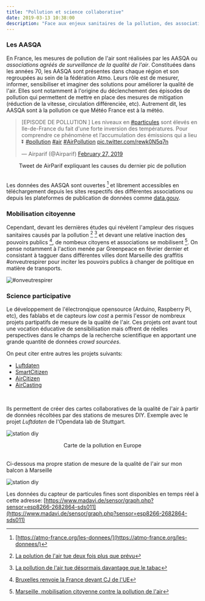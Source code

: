 ```yaml
---
title: "Pollution et science collaborative"
date: 2019-03-13 10:38:00
description: "Face aux enjeux sanitaires de la pollution, des associations et des citoyens s'organisent"
---
```


### Les AASQA

En France, les mesures de pollution de l'air sont réalisées par les AASQA ou *associations agréés de surveillance de la qualité de l'air*. Constituées dans les années 70, les AASQA sont présentes dans chaque région et son regroupées au sein de la fédération Atmo. Leurs rôle est de mesurer, informer, sensibiliser et imaginer des solutions pour améliorer la qualité de l'air. Elles sont notamment à l'origine du déclenchement des épisodes de pollution qui permettent de mettre en place des  mesures de mitigation (réduction de la vitesse, circulation différenciée, etc). Autrement dit, les AASQA sont à la pollution ce que Météo France est à la météo.

<blockquote class="twitter-tweet" data-lang="en"><p lang="fr" dir="ltr">[EPISODE DE POLLUTION ] Les niveaux en <a href="https://twitter.com/hashtag/particules?src=hash&amp;ref_src=twsrc%5Etfw">#particules</a> sont élevés en Ile-de-France du fait d&#39;une forte inversion des températures. Pour comprendre ce phénomène et l’accumulation des émissions qui a lieu ⏬ <a href="https://twitter.com/hashtag/pollution?src=hash&amp;ref_src=twsrc%5Etfw">#pollution</a> <a href="https://twitter.com/hashtag/air?src=hash&amp;ref_src=twsrc%5Etfw">#air</a> <a href="https://twitter.com/hashtag/AirPollution?src=hash&amp;ref_src=twsrc%5Etfw">#AirPollution</a> <a href="https://t.co/rewk0N5q7n">pic.twitter.com/rewk0N5q7n</a></p>&mdash; Airparif (@Airparif) <a href="https://twitter.com/Airparif/status/1100682096509665280?ref_src=twsrc%5Etfw">February 27, 2019</a></blockquote>
<script async src="https://platform.twitter.com/widgets.js" charset="utf-8"></script>
<figcaption style="text-align: center">Tweet de AirParif expliquant les causes du dernier pic de pollution</figcaption>
<br/>

Les données des AASQA sont ouvertes [^1] et librement accessibles en téléchargement depuis les sites respectifs des différentes associations ou depuis les plateformes de publication de données comme [data.gouv](https://www.data.gouv.fr).

### Mobilisation citoyenne

Cependant, devant les dernières études qui révèlent l'ampleur des risques sanitaires causés par la pollution [^2] [^3] et devant une relative inaction des pouvoirs publics [^4], de nombeux citoyens et associations se mobilisent [^5]. On pense notamment à l'action menée par Greenpeace en février dernier et consistant à tagguer dans différentes villes dont Marseille des graffitis #onveutrespirer pour inciter les pouvoirs publics à changer de politique en matière de transports.

![#onveutrespirer]({{site.url}}/assets/images/pollution/onveutrespirer.png)

### Science participative

Le développement de l'électronqique opensource (Arduino, Raspberry Pi, etc), des fablabs et de capteurs *low cost* a permis l'essor de nombreux projets partipatifs de mesure de la qualité de l'air. Ces projets ont avant tout une vocation éducative de sensibilisation mais offrent de réelles perspectives dans le champs de la recherche scientifique en apportant une grande quantité de données *crowd sourcées*.

On peut citer entre autres les projets suivants:

* [Luftdaten](https://luftdaten.info/)
* [SmartCitizen](https://smartcitizen.me)
* [AirCitizen](http://aircitizen.org/)
* [AirCasting](http://aircasting.org/)

<br/>

Ils permettent de créer des cartes collaboratives de la qualité de l'air à partir de données récoltées par des stations de mesures DIY. Exemple avec le projet *Luftdaten* de l'Opendata lab de Stuttgart.

![station diy]({{site.url}}/assets/images/pollution/lufdaten.png)
<figcaption style="text-align: center">Carte de la pollution en Europe</figcaption>

<br/>

Ci-dessous ma propre station de mesure de la qualité de l'air sur mon balcon à Marseille


![station diy]({{site.url}}/assets/images/pollution/station-diy.jpg)
<br/>

Les données du capteur de particules fines sont disponibles en temps réel à cette adresse:
[https://www.madavi.de/sensor/graph.php?sensor=esp8266-2682864-sds011](https://www.madavi.de/sensor/graph.php?sensor=esp8266-2682864-sds011)


[^1]: [https://atmo-france.org/les-donnees/](https://atmo-france.org/les-donnees/)

[^2]: [La polution de l'air tue deux fois plus que prévu](https://www.lemonde.fr/planete/article/2019/03/12/la-pollution-de-l-air-tue-deux-fois-plus-que-prevu_5435029_3244.html)

[^3]: [La pollution de l'air tue désormais davantage que le tabac](https://www.franceinter.fr/sciences/la-pollution-de-l-air-tue-desormais-davantage-que-le-tabac?fbclid=IwAR1TV4KOIz2o34e-5U9LaHGsPEzNwquRoAXw3wjy6Vr0tXmdlpmDfSv8MJI)

[^4]: [Bruxelles renvoie la France devant CJ de l'UE](https://www.lemonde.fr/pollution/article/2018/05/17/pollution-de-l-air-bruxelles-renvoie-la-france-devant-la-cour-de-justice-de-l-union-europeenne_5300331_1652666.html)

[^5]: [Marseille, mobilisation citoyenne contre la pollution de l'air](https://france3-regions.francetvinfo.fr/provence-alpes-cote-d-azur/bouches-du-rhone/marseille/marseille-mobilisation-citoyenne-contre-pollution-air-1450715.html)







